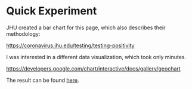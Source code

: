 # Quick Experiment

JHU created a bar chart for this page, which also describes their methodology:

https://coronavirus.jhu.edu/testing/testing-positivity

I was interested in a different data visualization, which took only minutes.

https://developers.google.com/chart/interactive/docs/gallery/geochart

The result can be found [here](./index.html).
